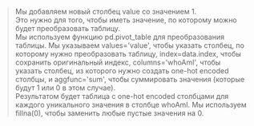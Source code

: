 > Мы добавляем новый столбец value со значением 1.<br>Это нужно для того, чтобы иметь значение, по которому можно будет преобразовать таблицу.<br>Мы используем функцию pd.pivot_table для преобразования таблицы. Мы указываем values='value', чтобы указать столбец, по которому нужно преобразовать таблицу, index=data.index, чтобы сохранить оригинальный индекс, columns='whoAmI', чтобы указать столбец, из которого нужно создать one-hot encoded столбцы, и aggfunc='sum', чтобы суммировать значения (которые будут 1 или 0 в этом случае).<br>Результатом будет таблица с one-hot encoded столбцами для каждого уникального значения в столбце whoAmI. Мы используем fillna(0), чтобы заменить любые пустые значения на 0.